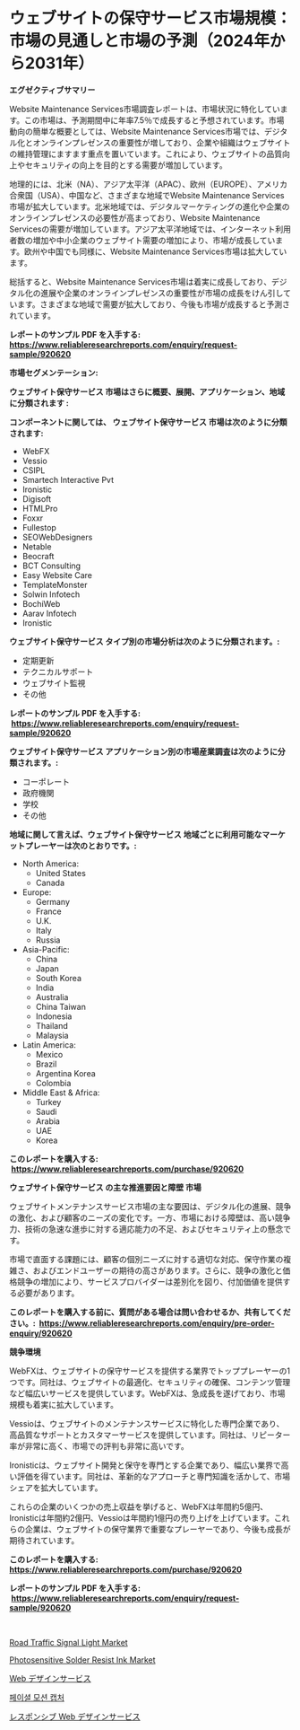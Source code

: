<p><h1>ウェブサイトの保守サービス市場規模：市場の見通しと市場の予測（2024年から2031年）</h1></p><p><strong>エグゼクティブサマリー</strong></p>
<p><p>Website Maintenance Services市場調査レポートは、市場状況に特化しています。この市場は、予測期間中に年率7.5％で成長すると予想されています。市場動向の簡単な概要としては、Website Maintenance Services市場では、デジタル化とオンラインプレゼンスの重要性が増しており、企業や組織はウェブサイトの維持管理にますます重点を置いています。これにより、ウェブサイトの品質向上やセキュリティの向上を目的とする需要が増加しています。</p><p>地理的には、北米（NA）、アジア太平洋（APAC）、欧州（EUROPE）、アメリカ合衆国（USA）、中国など、さまざまな地域でWebsite Maintenance Services市場が拡大しています。北米地域では、デジタルマーケティングの進化や企業のオンラインプレゼンスの必要性が高まっており、Website Maintenance Servicesの需要が増加しています。アジア太平洋地域では、インターネット利用者数の増加や中小企業のウェブサイト需要の増加により、市場が成長しています。欧州や中国でも同様に、Website Maintenance Services市場は拡大しています。</p><p>総括すると、Website Maintenance Services市場は着実に成長しており、デジタル化の進展や企業のオンラインプレゼンスの重要性が市場の成長をけん引しています。さまざまな地域で需要が拡大しており、今後も市場が成長すると予測されています。</p></p>
<p><strong>レポートのサンプル PDF を入手する: <a href="https://www.reliableresearchreports.com/enquiry/request-sample/920620">https://www.reliableresearchreports.com/enquiry/request-sample/920620</a></strong></p>
<p><strong>市場セグメンテーション:</strong></p>
<p><strong> ウェブサイト保守サービス 市場はさらに概要、展開、アプリケーション、地域に分類されます :</strong></p>
<p><strong>コンポーネントに関しては、 ウェブサイト保守サービス 市場は次のように分類されます: &nbsp;</strong></p>
<p><ul><li>WebFX</li><li>Vessio</li><li>CSIPL</li><li>Smartech Interactive Pvt</li><li>Ironistic</li><li>Digisoft</li><li>HTMLPro</li><li>Foxxr</li><li>Fullestop</li><li>SEOWebDesigners</li><li>Netable</li><li>Beocraft</li><li>BCT Consulting</li><li>Easy Website Care</li><li>TemplateMonster</li><li>Solwin Infotech</li><li>BochiWeb</li><li>Aarav Infotech</li><li>Ironistic</li></ul></p>
<p><strong> ウェブサイト保守サービス タイプ別の市場分析は次のように分類されます。:</strong></p>
<p><ul><li>定期更新</li><li>テクニカルサポート</li><li>ウェブサイト監視</li><li>その他</li></ul></p>
<p><strong>レポートのサンプル PDF を入手する: &nbsp;<a href="https://www.reliableresearchreports.com/enquiry/request-sample/920620">https://www.reliableresearchreports.com/enquiry/request-sample/920620</a></strong></p>
<p><strong> ウェブサイト保守サービス アプリケーション別の市場産業調査は次のように分類されます。:</strong></p>
<p><ul><li>コーポレート</li><li>政府機関</li><li>学校</li><li>その他</li></ul></p>
<p><strong>地域に関して言えば、ウェブサイト保守サービス 地域ごとに利用可能なマーケットプレーヤーは次のとおりです。:</strong></p>
<p><ul>
    <li>
        North America:
        <ul>
            <li>United States</li>
            <li>Canada</li>
        </ul>
    </li>
    <li>
        Europe:
        <ul>
            <li>Germany</li>
            <li>France</li>
            <li>U.K.</li>
            <li>Italy</li>
            <li>Russia</li>
        </ul>
    </li>
    <li>
        Asia-Pacific:
        <ul>
            <li>China</li>
            <li>Japan</li>
            <li>South Korea</li>
            <li>India</li>
            <li>Australia</li>
            <li>China Taiwan</li>
            <li>Indonesia</li>
            <li>Thailand</li>
            <li>Malaysia</li>
        </ul>
    </li>
    <li>
        Latin America:
        <ul>
            <li>Mexico</li>
            <li>Brazil</li>
            <li>Argentina Korea</li>
            <li>Colombia</li>
        </ul>
    </li>
    <li>
        Middle East & Africa:
        <ul>
            <li>Turkey</li>
            <li>Saudi</li>
            <li>Arabia</li>
            <li>UAE</li>
            <li>Korea</li>
        </ul>
    </li>
    </ul></p>
<p><strong>このレポートを購入する: &nbsp;<a href="https://www.reliableresearchreports.com/purchase/920620">https://www.reliableresearchreports.com/purchase/920620</a></strong></p>
<p><strong>ウェブサイト保守サービス の主な推進要因と障壁 市場</strong></p>
<p><p>ウェブサイトメンテナンスサービス市場の主な要因は、デジタル化の進展、競争の激化、および顧客のニーズの変化です。一方、市場における障壁は、高い競争力、技術の急速な進歩に対する適応能力の不足、およびセキュリティ上の懸念です。</p><p>市場で直面する課題には、顧客の個別ニーズに対する適切な対応、保守作業の複雑さ、およびエンドユーザーの期待の高さがあります。さらに、競争の激化と価格競争の増加により、サービスプロバイダーは差別化を図り、付加価値を提供する必要があります。</p></p>
<p><strong>このレポートを購入する前に、質問がある場合は問い合わせるか、共有してください。:&nbsp; <a href="https://www.reliableresearchreports.com/enquiry/pre-order-enquiry/920620">https://www.reliableresearchreports.com/enquiry/pre-order-enquiry/920620</a></strong></p>
<p><strong>競争環境</strong></p>
<p><p>WebFXは、ウェブサイトの保守サービスを提供する業界でトッププレーヤーの1つです。同社は、ウェブサイトの最適化、セキュリティの確保、コンテンツ管理など幅広いサービスを提供しています。WebFXは、急成長を遂げており、市場規模も着実に拡大しています。</p><p>Vessioは、ウェブサイトのメンテナンスサービスに特化した専門企業であり、高品質なサポートとカスタマーサービスを提供しています。同社は、リピーター率が非常に高く、市場での評判も非常に高いです。</p><p>Ironisticは、ウェブサイト開発と保守を専門とする企業であり、幅広い業界で高い評価を得ています。同社は、革新的なアプローチと専門知識を活かして、市場シェアを拡大しています。</p><p>これらの企業のいくつかの売上収益を挙げると、WebFXは年間約5億円、Ironisticは年間約2億円、Vessioは年間約1億円の売り上げを上げています。これらの企業は、ウェブサイトの保守業界で重要なプレーヤーであり、今後も成長が期待されています。</p></p>
<p><strong>このレポートを購入する: &nbsp; <a href="https://www.reliableresearchreports.com/purchase/920620">https://www.reliableresearchreports.com/purchase/920620</a></strong></p>
<p><strong>レポートのサンプル PDF を入手する: &nbsp;<a href="https://www.reliableresearchreports.com/enquiry/request-sample/920620">https://www.reliableresearchreports.com/enquiry/request-sample/920620</a></strong><strong></strong></p>
<p>&nbsp;</p>
<p><p><a href="https://github.com/nancykennedykellievqfqt2/Market-Research-Report-List-1/blob/main/road-traffic-signal-light-market.md">Road Traffic Signal Light Market</a></p><p><a href="https://issuu.com/reportprime-2/docs/photosensitive-solder-resist-ink-market-size-2030.">Photosensitive Solder Resist Ink Market</a></p><p><a href="https://github.com/ppmazlotr77499/Market-Research-Report-List-1/blob/main/7471997183195.md">Web デザインサービス</a></p><p><a href="https://github.com/idcefvhkdut6/Market-Research-Report-List-1/blob/main/3397298183250.md">페이셜 모션 캡처</a></p><p><a href="https://github.com/joaejkdzgyljvo6/Market-Research-Report-List-1/blob/main/3022529183196.md">レスポンシブ Web デザインサービス</a></p></p>